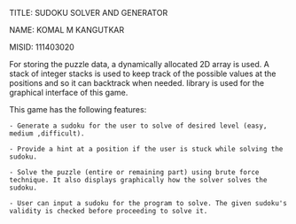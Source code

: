 TITLE: SUDOKU SOLVER AND GENERATOR

NAME: KOMAL M KANGUTKAR

MISID: 111403020


For storing the puzzle data, a dynamically allocated 2D array is used.
A stack of integer stacks is used to keep track of the possible values at the positions and so it can backtrack when needed.
<ncurses> library is used for the graphical interface of this game. 

This game has the following features:

	- Generate a sudoku for the user to solve of desired level (easy, medium ,difficult).

	- Provide a hint at a position if the user is stuck while solving the sudoku.
	
	- Solve the puzzle (entire or remaining part) using brute force technique. It also displays graphically how the solver solves the sudoku.

	- User can input a sudoku for the program to solve. The given sudoku's validity is checked before proceeding to solve it. 
	
